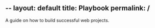 --
layout: default
title: Playbook
permalink: /
---

A guide on how to build successful web projects.
